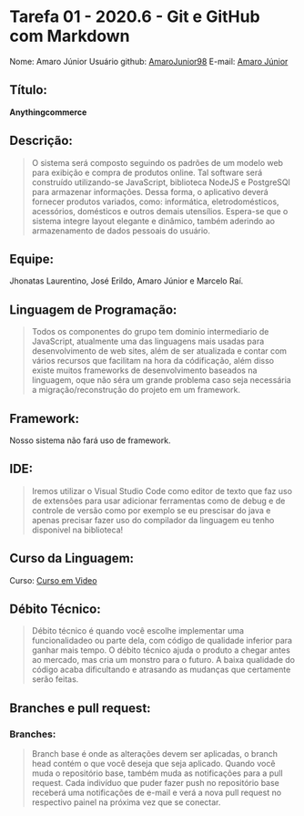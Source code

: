 # Tarefa 01 - 2020.6 - Git e GitHub com Markdown
Nome: Amaro Júnior
Usuário github: [AmaroJunior98](https://github.com/AmaroJunior98/)
E-mail: [Amaro Júnior](porfirioamarojr@gmail.com)

## Título:
**Anythingcommerce**

## Descrição: 
>O sistema será composto seguindo os padrões de um modelo web para exibição e compra de produtos
>online. Tal software será construído utilizando-se JavaScript, biblioteca NodeJS e PostgreSQl para
>armazenar informações. Dessa forma, o aplicativo deverá fornecer produtos variados, como: informática,
>eletrodomésticos, acessórios, domésticos e outros demais utensílios. Espera-se que o sistema integre
>layout elegante e dinâmico, também aderindo ao armazenamento de dados pessoais do usuário.

## Equipe:
Jhonatas Laurentino, José Erildo, Amaro Júnior e Marcelo Raí.

## Linguagem de Programação: 
>Todos os componentes do grupo tem dominio intermediario de JavaScript, atualmente uma das 
>linguagens mais usadas para desenvolvimento de web sites, além de ser atualizada e contar com vários 
>recursos que facilitam na hora da códificação, além disso existe muitos frameworks de desenvolvimento
>baseados na linguagem, oque não séra um grande problema caso seja necessária a migração/reconstrução 
>do projeto em um framework.

## Framework:
Nosso sistema não fará uso de framework.

## IDE:
>Iremos utilizar o Visual Studio Code como editor de texto que faz uso de extensões para usar adicionar
>ferramentas como de debug e de controle de versão como por exemplo se eu prescisar do java e apenas
>precisar fazer uso do compilador da linguagem eu tenho disponivel na biblioteca!

## Curso da Linguagem:
Curso: [Curso em Video](https://www.cursoemvideo.com/course/javascript/)

## Débito Técnico:
>Débito técnico é quando você escolhe implementar uma funcionalidadeo ou parte dela, com código de
>qualidade inferior para ganhar mais tempo. O débito técnico ajuda o produto a chegar antes ao mercado, 
>mas cria um monstro para o futuro. A baixa qualidade do código acaba dificultando e atrasando as 
>mudanças que certamente serão feitas.

## Branches e pull request:
### Branches:
>Branch base é onde as alterações devem ser aplicadas, o branch head contém o que você deseja que seja 
>aplicado. Quando você muda o repositório base, também muda as notificações para a pull request. Cada 
>indivíduo que puder fazer push no repositório base receberá uma notificações de e-mail e verá a nova pull 
>request no respectivo painel na próxima vez que se conectar.


